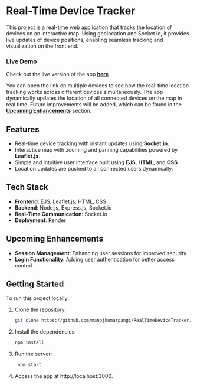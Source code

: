 # Real-Time Device Tracker

This project is a real-time web application that tracks the location of devices on an interactive map. Using geolocation and Socket.io, it provides live updates of device positions, enabling seamless tracking and visualization on the front end.

### Live Demo
Check out the live version of the app [**here**](https://realtimedevicetracker-f9jv.onrender.com).

You can open the link on multiple devices to see how the real-time location tracking works across different devices simultaneously. The app dynamically updates the location of all connected devices on the map in real time.
Future improvements will be added, which can be found in the [**Upcoming Enhancements**](#upcoming-enhancements) section.

## Features
- Real-time device tracking with instant updates using **Socket.io**.
- Interactive map with zooming and panning capabilities powered by **Leaflet.js**.
- Simple and intuitive user interface built using **EJS**, **HTML**, and **CSS**.
- Location updates are pushed to all connected users dynamically.

## Tech Stack
- **Frontend**: EJS, Leaflet.js, HTML, CSS
- **Backend**: Node.js, Express.js, Socket.io
- **Real-Time Communication**: Socket.io
- **Deployment**: Render

## Upcoming Enhancements
- **Session Management**: Enhancing user sessions for improved security.
- **Login Functionality**: Adding user authentication for better access control

## Getting Started

To run this project locally:
1. Clone the repository:
   ```bash
   git clone https://github.com/manojkumarpangi/RealTimeDeviceTracker.git
2. Install the dependencies:
   ```bash
   npm install
3. Run the server:
   ```bash
    npm start
4. Access the app at http://localhost:3000.
